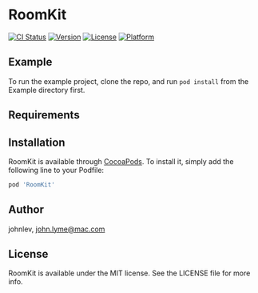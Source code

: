 # RoomKit

[![CI Status](http://img.shields.io/travis/johnlev/RoomKit.svg?style=flat)](https://travis-ci.org/johnlev/RoomKit)
[![Version](https://img.shields.io/cocoapods/v/RoomKit.svg?style=flat)](http://cocoapods.org/pods/RoomKit)
[![License](https://img.shields.io/cocoapods/l/RoomKit.svg?style=flat)](http://cocoapods.org/pods/RoomKit)
[![Platform](https://img.shields.io/cocoapods/p/RoomKit.svg?style=flat)](http://cocoapods.org/pods/RoomKit)

## Example

To run the example project, clone the repo, and run `pod install` from the Example directory first.

## Requirements

## Installation

RoomKit is available through [CocoaPods](http://cocoapods.org). To install
it, simply add the following line to your Podfile:

```ruby
pod 'RoomKit'
```

## Author

johnlev, john.lyme@mac.com

## License

RoomKit is available under the MIT license. See the LICENSE file for more info.
